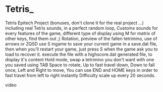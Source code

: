 # Tetris_
Tetris Epitech Project (bonuses, don't clone it for the real project ...)
including real Tetris sounds, in a perfect random loop,
Customs sounds for every features of the game,
different type of display using M for matrix of other keys, find them out ;)
Rotation, preview of the fallen tetrimino,
use of arrows or ZQSD
use S ingame to save your current game in a save.dat file, then when you'll restart your game,
just press S when the game ask you to load to recover it.
execute the file with a highscore.dat generated file, to display it's content
Hold mode, swap a tetrimino you don't want with one you saved using TAB
Space to rotate, Up to fast travel down, Down to fall once, Left and Right to move,
You can use END and HOME keys in order to fast travel from left to right instantly
Difficulty scale up every 20 seconds.

video

